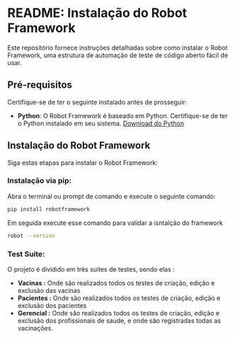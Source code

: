 # README: Instalação do Robot Framework

Este repositório fornece instruções detalhadas sobre como instalar o Robot Framework, uma estrutura de automação de teste de código aberto fácil de usar.

## Pré-requisitos

Certifique-se de ter o seguinte instalado antes de prosseguir:

- **Python**: O Robot Framework é baseado em Python. Certifique-se de ter o Python instalado em seu sistema. [Download do Python](https://www.python.org/downloads/)

## Instalação do Robot Framework

Siga estas etapas para instalar o Robot Framework:

### Instalação via pip:

Abra o terminal ou prompt de comando e execute o seguinte comando:

```bash
pip install robotframework
```
Em seguida execute esse comando para validar a isntalção do framework 

```bash
robot --version
```

### Test Suite:
O projeto é dividido em trës suites de testes, sendo elas :

 - **Vacinas :** Onde são realizados todos os testes de criação, edição e exclusão das vacinas
 - **Pacientes :** Onde são realizados todos os testes de criação, edição e exclusão dos pacientes
 - **Gerencial :** Onde são realizados todos os testes de criação, edição e exclusão dos profissionais de saude, e onde são registradas todas as vacinações.
